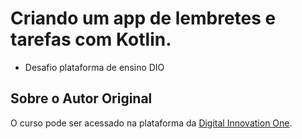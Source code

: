 # Criando um app de lembretes e tarefas com Kotlin.

- Desafio plataforma de ensino DIO



## Sobre o Autor Original

O curso pode ser acessado na plataforma da [Digital Innovation One](https://digitalinnovation.one/).

